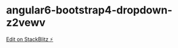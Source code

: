 # angular6-bootstrap4-dropdown-z2vewv

[Edit on StackBlitz ⚡️](https://stackblitz.com/edit/angular6-bootstrap4-dropdown-z2vewv)
